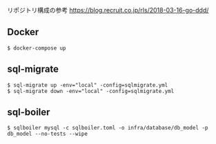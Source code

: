 リポジトリ構成の参考
https://blog.recruit.co.jp/rls/2018-03-16-go-ddd/

## Docker

```
$ docker-compose up
```

## sql-migrate

```
$ sql-migrate up -env="local" -config=sqlmigrate.yml
$ sql-migrate down -env="local" -config=sqlmigrate.yml
```

## sql-boiler

```
$ sqlboiler mysql -c sqlboiler.toml -o infra/database/db_model -p db_model --no-tests --wipe
```
